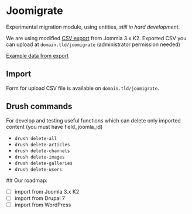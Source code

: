 # Joomigrate

Experimental migration module, using entities, *still in hard development*.

We are using modified [CSV export](http://www.individual-it.net/en/Instructions-for-K2-Import-Component.html) from Jommla 3.x K2.
Exported CSV you can upload at `domain.tld/joomigrate` (administrator permission needed)

[Example data from export](https://docs.google.com/spreadsheets/d/1UBDXlM2a7vT4wiriP7zhSmgu_1F8ehrTRjZwVVgwD5Y/edit?usp=sharing)

## Import
Form for upload CSV file is available on `domain.tld/joomigrate`.

## Drush commands
For develop and testing useful functions which can delete only imported content (you must have field_joomla_id)
- `drush delete-all`
- `drush delete-articles`
- `drush delete-channels`
- `drush delete-images`
- `drush delete-galleries`
- `drush delete-users`

## Our roadmap:
- [ ] import from Joomla 3.x K2
- [ ] import from Drupal 7
- [ ] import from WordPress